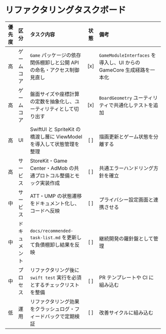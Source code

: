 # リファクタリングタスクボード

<!-- この表はリファクタリング指針に基づく優先タスクを管理するためのもの -->
<!-- コメントは全て日本語で記載し、読みやすさを重視している -->

| 優先度 | 区分 | タスク内容 | 状態 | 備考 |
|:------:|:----|:-----------|:----:|:-----|
| 高     | ゲームコア | `Game` パッケージの依存関係棚卸しと公開 API の命名・アクセス制御見直し | [x] | <!-- UI からの利用方法統一を狙う重要タスク -->`GameModuleInterfaces` を導入し、UI からの GameCore 生成経路を一本化 |
| 高     | ゲームコア | 盤面サイズや座標計算の定数を抽象化し、ユーティリティとして切り出す | [x] | <!-- 将来の盤面拡張を想定した設計 -->`BoardGeometry` ユーティリティで共通化しテストを追加 |
| 高     | UI | SwiftUI と SpriteKit の橋渡し層に ViewModel を導入して状態管理を整理 | [ ] | <!-- 状態の単一責務化で不具合を防ぐ -->描画更新とゲーム状態を分離する |
| 高     | サービス | StoreKit・Game Center・AdMob の共通プロトコル整備とモック実装作成 | [ ] | <!-- 非同期処理の標準化で信頼性を高める -->共通エラーハンドリング方針を確立 |
| 中     | サービス | ATT・UMP の状態遷移をドキュメント化し、コードへ反映 | [ ] | <!-- 審査対応を想定した整合性確保 -->プライバシー設定画面と連携させる |
| 中     | ドキュメント | `docs/recommended-task-list.md` を更新して負債棚卸し結果を反映 | [ ] | <!-- タスクの可視化を最新に保つ -->継続開発の羅針盤として管理 |
| 中     | プロセス | リファクタリング後に `swift test` 実行を必須とするチェックリストを整備 | [ ] | <!-- 品質基準を自動化 -->PR テンプレートや CI に組み込む |
| 低     | 運用 | リファクタリング効果をクラッシュログ・フィードバックで定期検証 | [ ] | <!-- スプリント末の見直しタスク -->改善サイクルに組み込む |
